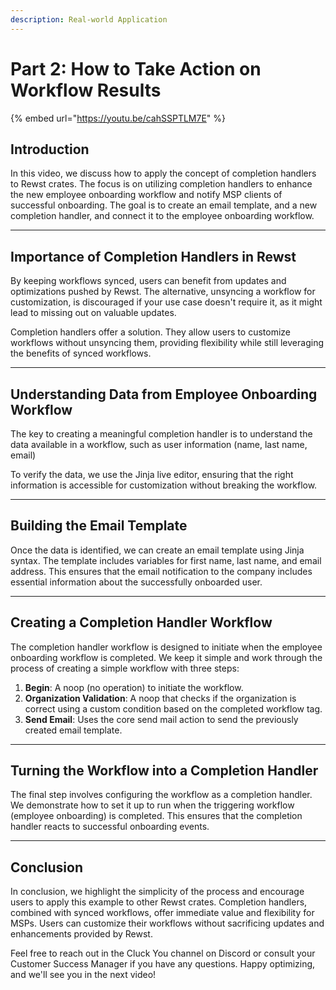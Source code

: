 ```yaml
---
description: Real-world Application
---
```


# Part 2: How to Take Action on Workflow Results

{% embed url="https://youtu.be/cahSSPTLM7E" %}

## Introduction

In this video, we discuss how to apply the concept of completion handlers to Rewst crates. The focus is on utilizing completion handlers to enhance the new employee onboarding workflow and notify MSP clients of successful onboarding. The goal is to create an email template, and a new completion handler, and connect it to the employee onboarding workflow.

***

## Importance of Completion Handlers in Rewst

By keeping workflows synced, users can benefit from updates and optimizations pushed by Rewst. The alternative, unsyncing a workflow for customization, is discouraged if your use case doesn't require it, as it might lead to missing out on valuable updates.

Completion handlers offer a solution. They allow users to customize workflows without unsyncing them, providing flexibility while still leveraging the benefits of synced workflows.

***

## Understanding Data from Employee Onboarding Workflow

The key to creating a meaningful completion handler is to understand the data available in a workflow, such as user information (name, last name, email)

To verify the data, we use the Jinja live editor, ensuring that the right information is accessible for customization without breaking the workflow.

***

## Building the Email Template

Once the data is identified, we can create an email template using Jinja syntax. The template includes variables for first name, last name, and email address. This ensures that the email notification to the company includes essential information about the successfully onboarded user.

***

## Creating a Completion Handler Workflow

The completion handler workflow is designed to initiate when the employee onboarding workflow is completed. We keep it simple and work through the process of creating a simple workflow with three steps:

1. **Begin**: A noop (no operation) to initiate the workflow.
2. **Organization Validation**: A noop that checks if the organization is correct using a custom condition based on the completed workflow tag.
3. **Send Email**: Uses the core send mail action to send the previously created email template.

***

## Turning the Workflow into a Completion Handler

The final step involves configuring the workflow as a completion handler. We demonstrate how to set it up to run when the triggering workflow (employee onboarding) is completed. This ensures that the completion handler reacts to successful onboarding events.

***

## Conclusion

In conclusion, we highlight the simplicity of the process and encourage users to apply this example to other Rewst crates. Completion handlers, combined with synced workflows, offer immediate value and flexibility for MSPs. Users can customize their workflows without sacrificing updates and enhancements provided by Rewst.

Feel free to reach out in the Cluck You channel on Discord or consult your Customer Success Manager if you have any questions. Happy optimizing, and we'll see you in the next video!
